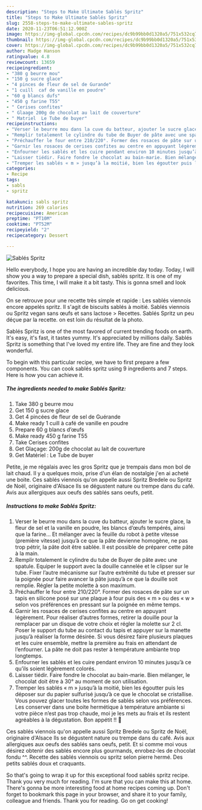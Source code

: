 ```yaml
---
description: "Steps to Make Ultimate Sablés Spritz"
title: "Steps to Make Ultimate Sablés Spritz"
slug: 2558-steps-to-make-ultimate-sables-spritz
date: 2020-11-23T06:51:12.900Z
image: https://img-global.cpcdn.com/recipes/dc9b99bb0d1320a5/751x532cq70/sables-spritz-photo-principale-de-la-recette.jpg
thumbnail: https://img-global.cpcdn.com/recipes/dc9b99bb0d1320a5/751x532cq70/sables-spritz-photo-principale-de-la-recette.jpg
cover: https://img-global.cpcdn.com/recipes/dc9b99bb0d1320a5/751x532cq70/sables-spritz-photo-principale-de-la-recette.jpg
author: Madge Hanson
ratingvalue: 4.8
reviewcount: 13659
recipeingredient:
- "380 g beurre mou"
- "150 g sucre glace"
- "4 pinces de fleur de sel de Gurande"
- "1 cuill  caf de vanille en poudre"
- "60 g blancs dufs"
- "450 g farine T55"
- " Cerises confites"
- " Glaage 200g de chocolat au lait de couverture"
- " Matriel  Le Tube de buyer"
recipeinstructions:
- "Verser le beurre mou dans la cuve du batteur, ajouter le sucre glace, la fleur de sel et la vanille en poudre, les blancs d’œufs tempérés, ainsi que la farine… Et mélanger avec la feuille du robot à petite vitesse (première vitesse) jusqu’à ce que la pâte devienne homogène, ne pas trop pétrir, la pâte doit être sablée. Il est possible de préparer cette pâte à la main."
- "Remplir totalement le cylindre du tube de Buyer de pâte avec une spatule. Equiper le support avec la douille cannelée et le clipser sur le tube. Fixer l’autre mécanisme sur l’autre extrémité du tube et presser sur la poignée pour faire avancer la pâte jusqu’à ce que la douille soit remplie. Régler la petite molette à son maximum."
- "Préchauffer le four entre 210/220°. Former des rosaces de pâte sur un tapis en silicone posé sur une plaque à four puis des « m » ou des « w » selon vos préférences en pressant sur la poignée en même temps."
- "Garnir les rosaces de cerises confites au centre en appuyant légèrement. Pour réaliser d’autres formes, retirer la douille pour la remplacer par un disque de votre choix et régler la molette sur 2 cl. Poser le support du tube au contact du tapis et appuyer sur la manette jusqu’à réaliser la forme désirée. Si vous désirez faire plusieurs plaques et les cuire ensemble, mettre la première au frais en attendant de l’enfourner. La pâte ne doit pas rester à température ambiante trop longtemps."
- "Enfourner les sablés et les cuire pendant environ 10 minutes jusqu’à ce qu’ils soient légèrement colorés."
- "Laisser tiédir. Faire fondre le chocolat au bain-marie. Bien mélanger, le chocolat doit être à 30° au moment de son utilisation."
- "Tremper les sablés « m » jusqu’à la moitié, bien les égoutter puis les déposer sur du papier sulfurisé jusqu’à ce que le chocolat se cristallise. Vous pouvez glacer toutes les formes de sablés selon vos préférences. Les conserver dans une boite hermétique à température ambiante si votre pièce n’est pas trop chaude, moi je les mets au frais et ils restent agréables à la dégustation. Bon appétit !! 🍴"
categories:
- Recipe
tags:
- sabls
- spritz

katakunci: sabls spritz 
nutrition: 269 calories
recipecuisine: American
preptime: "PT10M"
cooktime: "PT52M"
recipeyield: "2"
recipecategory: Dessert

---
```



![Sablés Spritz](https://img-global.cpcdn.com/recipes/dc9b99bb0d1320a5/751x532cq70/sables-spritz-photo-principale-de-la-recette.jpg)

Hello everybody, I hope you are having an incredible day today. Today, I will show you a way to prepare a special dish, sablés spritz. It is one of my favorites. This time, I will make it a bit tasty. This is gonna smell and look delicious.

On se retrouve pour une recette très simple et rapide : Les sablés viennois encore appelés spritz. Il s&#39;agit de biscuits sablés à moitié. Sablés viennois ou Spritz vegan sans œufs et sans lactose &gt; Recettes. Sablés Spritz un peu déçue par la recette. on est loin du résultat de la photo.

Sablés Spritz is one of the most favored of current trending foods on earth. It's easy, it's fast, it tastes yummy. It's appreciated by millions daily. Sablés Spritz is something that I've loved my entire life. They are fine and they look wonderful.


To begin with this particular recipe, we have to first prepare a few components. You can cook sablés spritz using 9 ingredients and 7 steps. Here is how you can achieve it.

<!--inarticleads1-->

##### The ingredients needed to make Sablés Spritz:

1. Take 380 g beurre mou
1. Get 150 g sucre glace
1. Get 4 pincées de fleur de sel de Guérande
1. Make ready 1 cuill à café de vanille en poudre
1. Prepare 60 g blancs d’œufs
1. Make ready 450 g farine T55
1. Take  Cerises confites
1. Get  Glaçage: 200g de chocolat au lait de couverture
1. Get  Matériel : Le Tube de buyer


Petite, je me régalais avec les gros Spritz que je trempais dans mon bol de lait chaud. Il y a quelques mois, prise d&#39;un élan de nostalgie j&#39;en ai acheté une boite. Ces sablés viennois qu&#39;on appelle aussi Spritz Bredele ou Spritz de Noël, originaire d&#39;Alsace Ils se dégustent nature ou trempe dans du café. Avis aux allergiques aux oeufs des sablés sans oeufs, petit. 

<!--inarticleads2-->

##### Instructions to make Sablés Spritz:

1. Verser le beurre mou dans la cuve du batteur, ajouter le sucre glace, la fleur de sel et la vanille en poudre, les blancs d’œufs tempérés, ainsi que la farine… Et mélanger avec la feuille du robot à petite vitesse (première vitesse) jusqu’à ce que la pâte devienne homogène, ne pas trop pétrir, la pâte doit être sablée. Il est possible de préparer cette pâte à la main.
1. Remplir totalement le cylindre du tube de Buyer de pâte avec une spatule. Equiper le support avec la douille cannelée et le clipser sur le tube. Fixer l’autre mécanisme sur l’autre extrémité du tube et presser sur la poignée pour faire avancer la pâte jusqu’à ce que la douille soit remplie. Régler la petite molette à son maximum.
1. Préchauffer le four entre 210/220°. Former des rosaces de pâte sur un tapis en silicone posé sur une plaque à four puis des « m » ou des « w » selon vos préférences en pressant sur la poignée en même temps.
1. Garnir les rosaces de cerises confites au centre en appuyant légèrement. Pour réaliser d’autres formes, retirer la douille pour la remplacer par un disque de votre choix et régler la molette sur 2 cl. Poser le support du tube au contact du tapis et appuyer sur la manette jusqu’à réaliser la forme désirée. Si vous désirez faire plusieurs plaques et les cuire ensemble, mettre la première au frais en attendant de l’enfourner. La pâte ne doit pas rester à température ambiante trop longtemps.
1. Enfourner les sablés et les cuire pendant environ 10 minutes jusqu’à ce qu’ils soient légèrement colorés.
1. Laisser tiédir. Faire fondre le chocolat au bain-marie. Bien mélanger, le chocolat doit être à 30° au moment de son utilisation.
1. Tremper les sablés « m » jusqu’à la moitié, bien les égoutter puis les déposer sur du papier sulfurisé jusqu’à ce que le chocolat se cristallise. Vous pouvez glacer toutes les formes de sablés selon vos préférences. Les conserver dans une boite hermétique à température ambiante si votre pièce n’est pas trop chaude, moi je les mets au frais et ils restent agréables à la dégustation. Bon appétit !! 🍴


Ces sablés viennois qu&#39;on appelle aussi Spritz Bredele ou Spritz de Noël, originaire d&#39;Alsace Ils se dégustent nature ou trempe dans du café. Avis aux allergiques aux oeufs des sablés sans oeufs, petit. Et si comme moi vous désirez obtenir des sablés encore plus gourmands, enrobez-les de chocolat fondu ^^. Recette des sablés viennois ou spritz selon pierre hermé. Des petits sablés doux et craquants. 

So that's going to wrap it up for this exceptional food sablés spritz recipe. Thank you very much for reading. I'm sure that you can make this at home. There's gonna be more interesting food at home recipes coming up. Don't forget to bookmark this page in your browser, and share it to your family, colleague and friends. Thank you for reading. Go on get cooking!
